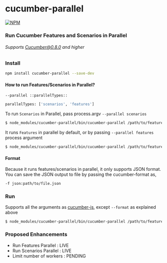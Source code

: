 # cucumber-parallel

[![NPM](https://nodei.co/npm/cucumber-parallel.png?stars&downloads)](https://nodei.co/npm/cucumber-parallel/)


### Run Cucumber Features and Scenarios in Parallel

###### Supports Cucumber@0.8.0 and higher


### Install


``` bash
npm install cucumber-parallel --save-dev
```


#### How to run Features/Scenarios in Parallel?

```bash
--parallel ::parallelTypes::

parallelTypes: ['scenarios', 'features']

```


To run `Scenarios` in Parallel, pass process.argv `--parallel scenarios`


``` bash
$ node_modules/cucumber-parallel/bin/cucumber-parallel /path/to/features -r /path/to/step-defs --parallel scenarios -f json:path/to/file.json
```


It runs `Features` in parallel by default, or by passing `--parallel features` process argument


``` bash
$ node_modules/cucumber-parallel/bin/cucumber-parallel /path/to/features -r /path/to/step-defs -f json:path/to/file.json
```



#### Format
Because it runs features/scenarios in parallel, it only supports JSON format. You can save the JSON output to file by passing the cucumber-format as,


```bash
-f json:path/to/file.json
```



### Run

Supports all the arguments as [cucumber-js][1], except `--format` as explained above

``` bash
$ node_modules/cucumber-parallel/bin/cucumber-parallel /path/to/features -r /path/to/step-defs -f json:path/to/file.json --tags=@myTag 
```



### Proposed Enhancements
- Run Features Parallel   : LIVE
- Run Scenarios Parallel  : LIVE
- Limit number of workers : PENDING

[1]: https://github.com/cucumber/cucumber-js "CucumberJs"



